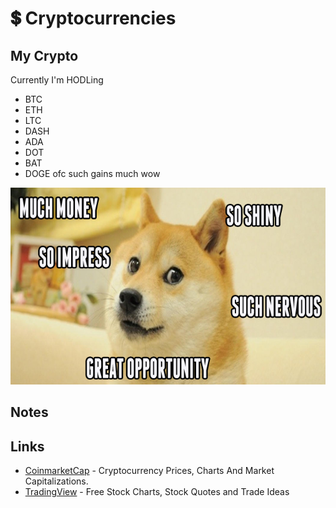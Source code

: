 # 💲 Cryptocurrencies

## My Crypto

Currently I'm HODLing

* BTC
* ETH
* LTC
* DASH
* ADA
* DOT
* BAT
* DOGE ofc such gains much wow

![I love DOGE](../.gitbook/assets/image%20%282%29.png)

## Notes

## Links

* [CoinmarketCap](https://coinmarketcap.com/) - Cryptocurrency Prices, Charts And Market Capitalizations.
* [TradingView](https://www.tradingview.com/) - Free Stock Charts, Stock Quotes and Trade Ideas
